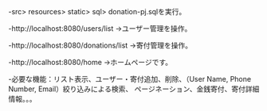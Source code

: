 -src> resources> static> sql> donation-pj.sqlを実行。

-http://localhost:8080/users/list ->ユーザー管理を操作。

-http://localhost:8080/donations/list ->寄付管理を操作。

-http://localhost:8080/home ->ホームページです。

-必要な機能：リスト表示、ユーザー・寄付追加、削除、（User Name, Phone Number, Email）絞り込みによる検索、 ページネーション、金銭寄付、寄付詳細情報。。。
